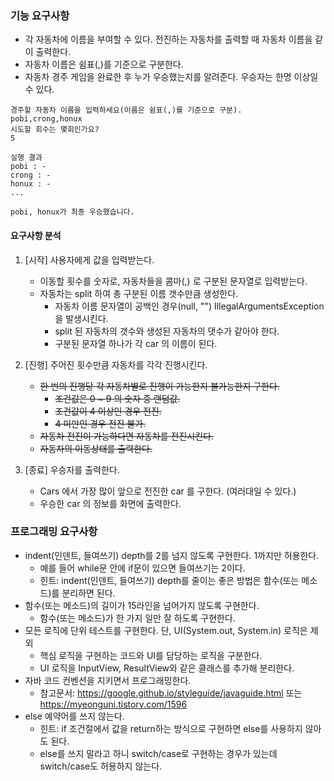### 기능 요구사항
* 각 자동차에 이름을 부여할 수 있다. 전진하는 자동차를 출력할 때 자동차 이름을 같이 출력한다.
* 자동차 이름은 쉼표(,)를 기준으로 구분한다.
* 자동차 경주 게임을 완료한 후 누가 우승했는지를 알려준다. 우승자는 한명 이상일 수 있다.
```text
경주할 자동차 이름을 입력하세요(이름은 쉼표(,)를 기준으로 구분).
pobi,crong,honux
시도할 회수는 몇회인가요?
5

실행 결과
pobi : -
crong : -
honux : -
...

pobi, honux가 최종 우승했습니다.
```
#### 요구사항 분석

1. [시작] 사용자에게 값을 입력받는다.
    * 이동할 횟수를 숫자로, 자동차들을 콤마(,) 로 구분된 문자열로 입력받는다.
    * 자동차는 split 하여 총 구분된 이름 갯수만큼 생성한다.
      * 자동차 이름 문자열이 공백인 경우(null, "") IllegalArgumentsException 을 발생시킨다.
      * split 된 자동차의 갯수와 생성된 자동차의 댓수가 같아야 한다.
      * 구분된 문자열 하나가 각 car 의 이름이 된다.
        
2. [진행] 주어진 횟수만큼 자동차를 각각 진행시킨다.
    * ~~한 번의 진행당 각 자동차별로 진행이 가능한지 불가능한지 구한다.~~
      * ~~조건값은 0 ~ 9 의 숫자 중 랜덤값.~~
      * ~~조건값이 4 이상인 경우 전진.~~
      * ~~4 미만인 경우 전진 불가.~~
    * ~~자동차 전진이 가능하다면 자동차를 전진시킨다.~~
    * ~~자동차의 이동상태를 출력한다.~~ 
3. [종료] 우승자를 출력한다.
    * Cars 에서 가장 많이 앞으로 전진한 car 를 구한다. (여러대일 수 있다.)
    * 우승한 car 의 정보를 화면에 출력한다.
    
### 프로그래밍 요구사항
* indent(인덴트, 들여쓰기) depth를 2를 넘지 않도록 구현한다. 1까지만 허용한다.
  * 예를 들어 while문 안에 if문이 있으면 들여쓰기는 2이다.
  * 힌트: indent(인덴트, 들여쓰기) depth를 줄이는 좋은 방법은 함수(또는 메소드)를 분리하면 된다.
* 함수(또는 메소드)의 길이가 15라인을 넘어가지 않도록 구현한다.
  * 함수(또는 메소드)가 한 가지 일만 잘 하도록 구현한다.
* 모든 로직에 단위 테스트를 구현한다. 단, UI(System.out, System.in) 로직은 제외
  * 핵심 로직을 구현하는 코드와 UI를 담당하는 로직을 구분한다.
  * UI 로직을 InputView, ResultView와 같은 클래스를 추가해 분리한다.
* 자바 코드 컨벤션을 지키면서 프로그래밍한다.
  * 참고문서: https://google.github.io/styleguide/javaguide.html 또는 https://myeonguni.tistory.com/1596
* else 예약어를 쓰지 않는다.
  * 힌트: if 조건절에서 값을 return하는 방식으로 구현하면 else를 사용하지 않아도 된다.
  * else를 쓰지 말라고 하니 switch/case로 구현하는 경우가 있는데 switch/case도 허용하지 않는다.